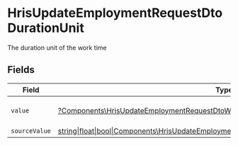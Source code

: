 # HrisUpdateEmploymentRequestDtoDurationUnit

The duration unit of the work time


## Fields

| Field                                                                                                                                                                      | Type                                                                                                                                                                       | Required                                                                                                                                                                   | Description                                                                                                                                                                | Example                                                                                                                                                                    |
| -------------------------------------------------------------------------------------------------------------------------------------------------------------------------- | -------------------------------------------------------------------------------------------------------------------------------------------------------------------------- | -------------------------------------------------------------------------------------------------------------------------------------------------------------------------- | -------------------------------------------------------------------------------------------------------------------------------------------------------------------------- | -------------------------------------------------------------------------------------------------------------------------------------------------------------------------- |
| `value`                                                                                                                                                                    | [?Components\HrisUpdateEmploymentRequestDtoWorkTimeValue](../../Models/Components/HrisUpdateEmploymentRequestDtoWorkTimeValue.md)                                          | :heavy_minus_sign:                                                                                                                                                         | The unified value for the period.                                                                                                                                          | month                                                                                                                                                                      |
| `sourceValue`                                                                                                                                                              | [string\|float\|bool\|Components\HrisUpdateEmploymentRequestDtoSourceValueWorkTime4\|array\|null](../../Models/Components/HrisUpdateEmploymentRequestDtoWorkTimeSourceValue.md) | :heavy_minus_sign:                                                                                                                                                         | N/A                                                                                                                                                                        |                                                                                                                                                                            |
